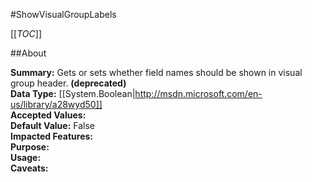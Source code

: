 #ShowVisualGroupLabels

[[_TOC_]]

##About

**Summary:**  Gets or sets whether field names should be shown in visual group header. **(deprecated)**  
**Data Type:** [[System.Boolean|http://msdn.microsoft.com/en-us/library/a28wyd50]]  
**Accepted Values:**   
**Default Value:** False  
**Impacted Features:**   
**Purpose:**   
**Usage:**   
**Caveats:**   

